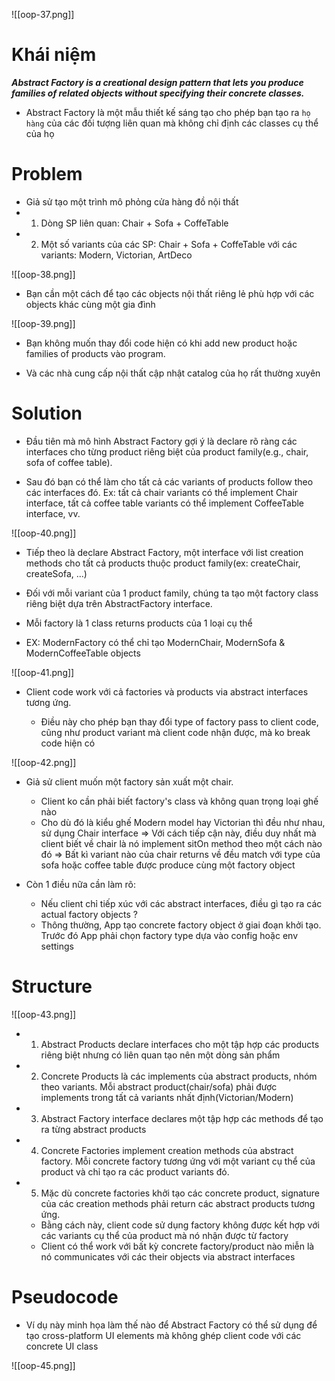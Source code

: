 
![[oop-37.png]]
# Khái niệm

***Abstract Factory is a creational design pattern that lets you produce families of related objects without specifying their concrete classes.***

- Abstract Factory là một mẫu thiết kế sáng tạo cho phép bạn tạo ra `họ hàng` của các đối tượng liên quan mà không chỉ định các classes cụ thể của họ

# Problem

- Giả sử tạo một trình mô phỏng cửa hàng đồ nội thất
- 1. Dòng SP liên quan: Chair + Sofa + CoffeTable
- 2. Một số variants của các SP:
Chair + Sofa + CoffeTable với các variants: Modern, Victorian, ArtDeco

![[oop-38.png]]

- Bạn cần một cách để tạo các objects nội thất riêng lẻ phù hợp với các objects khác cùng một gia đình

![[oop-39.png]]

- Bạn không muốn thay đổi code hiện có khi add new product hoặc families of products vào program.

- Và các nhà cung cấp nội thất cập nhật catalog của họ rất thường xuyên 

# Solution

- Đầu tiên mà mô hình Abstract Factory gợi ý là declare rõ ràng các interfaces cho từng product riêng biệt của product family(e.g., chair, sofa of coffee table).

- Sau đó bạn có thể làm cho tất cả các variants of products follow theo các interfaces đó. Ex: tất cả chair variants có thể implement Chair interface, tất cả coffee table variants có thể implement CoffeeTable interface, vv.

![[oop-40.png]]


- Tiếp theo là declare Abstract Factory, một interface với list creation methods cho tất cả products thuộc product family(ex: createChair, createSofa, ...)

- Đối với mỗi variant của 1 product family, chúng ta tạo một factory class riêng biệt dựa trên AbstractFactory interface.

- Mỗi factory là 1 class returns products của 1 loại cụ thể

- EX: ModernFactory có thể chỉ tạo ModernChair, ModernSofa & ModernCoffeeTable objects

![[oop-41.png]]


- Client code work với cả factories và products via abstract interfaces tương ứng.

	+ Điều này cho phép bạn thay đổi type of factory pass to client code, cũng như product variant mà client code nhận được, mà ko break code hiện có
	
![[oop-42.png]]
	

- Giả sử client muốn một factory sản xuất một chair.
	+ Client ko cần phải biết factory's class và không quan trọng loại ghế nào
	+ Cho dù đó là kiểu ghế Modern model hay Victorian thì đều như nhau, sử dụng Chair interface
	=> Với cách tiếp cận này, điều duy nhất mà client biết về chair là nó implement sitOn method theo một cách nào đó
	=> Bất kì variant nào của chair returns về đều match với type của sofa hoặc coffee table được produce cùng một factory object
	
- Còn 1 điều nữa cần làm rõ: 
	+ Nếu client chỉ  tiếp xúc với các abstract interfaces, điều gì tạo ra các actual factory objects ?
	+ Thông thường, App tạo concrete factory object ở giai đoạn khởi tạo. Trước đó App phải chọn factory type dựa vào config hoặc env settings
# Structure

![[oop-43.png]]
	
- 1. Abstract Products declare interfaces cho một tập hợp các products riêng biệt nhưng có liên quan tạo nên một dòng sản phẩm

- 2. Concrete Products là các implements của abstract products, nhóm theo variants. Mỗi abstract product(chair/sofa) phải được implements trong tất cả variants nhất định(Victorian/Modern)

- 3. Abstract Factory interface declares một tập hợp các methods để tạo ra từng abstract products

- 4. Concrete Factories implement creation methods của abstract factory. Mỗi concrete factory tương ứng với một variant cụ thể của product và chỉ tạo ra các product variants đó.

- 5. Mặc dù concrete factories khởi tạo các concrete product, signature của các creation methods phải return các abstract products tương ứng.
	+ Bằng cách này, client code sử dụng factory không được kết hợp với các variants cụ thể của product mà nó nhận được từ factory
	+ Client có thể work với bất kỳ concrete factory/product nào
miễn là nó communicates với các their objects via abstract interfaces

# Pseudocode

- Ví dụ này minh họa làm thế nào để Abstract Factory có thể sử dụng để tạo cross-platform UI elements mà không ghép client code với các concrete UI class

![[oop-45.png]]






	
	
	
	
	
	
	
	
	
	
	
	
	
	
	
	
	
	
	
	
	
	
	
	
	
	
	
	
	
	
	
	
	
	
	
	



























